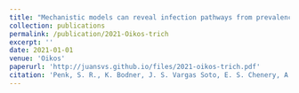 ```yaml
---
title: "Mechanistic models can reveal infection pathways from prevalence data: the mysterious case of polar bears Ursus maritimus and Trichinella nativa"
collection: publications
permalink: /publication/2021-Oikos-trich
excerpt: ''
date: 2021-01-01
venue: 'Oikos'
paperurl: 'http://juansvs.github.io/files/2021-oikos-trich.pdf'
citation: 'Penk, S. R., K. Bodner, J. S. Vargas Soto, E. S. Chenery, A. Nascou, and P. K. Molnár. 2021. &quot;Mechanistic models can reveal infection pathways from prevalence data: the mysterious case of polar bears Ursus maritimus and Trichinella nativa.&quot; <i>Oikos</i>. 130(2).'
---
```


